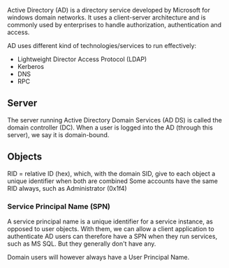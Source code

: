 Active Directory (AD) is a directory service developed by Microsoft for windows domain networks. It uses a client-server architecture and is commonly used by enterprises to handle authorization, authentication and access.

AD uses different kind of technologies/services to run effectively:
- Lightweight Director Access Protocol (LDAP)
- Kerberos
- DNS
- RPC

## Server
The server running Active Directory Domain Services (AD DS) is called the domain controller (DC). When a user is logged into the AD (through this server), we say it is domain-bound.

## Objects

RID = relative ID (hex), which, with the domain SID, give to each object a unique identifier when both are combined
Some accounts have the same RID always, such as Administrator (0x1f4)

### Service Principal Name (SPN)
A service principal name is a unique identifier for a service instance, as opposed to user objects. With them, we can allow a client application to authenticate
AD users can therefore have a SPN when they run services, such as MS SQL. But they generally don't have any.

Domain users will however always have a User Principal Name.
